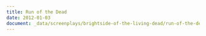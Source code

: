 ```yaml
---
title: Run of the Dead
date: 2012-01-03
document: _data/screenplays/brightside-of-the-living-dead/run-of-the-dead
---
```


